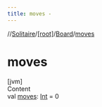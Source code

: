 ```yaml
---
title: moves -
---
```

//[Solitaire](../../index.md)/[[root]](../index.md)/[Board](index.md)/[moves](moves.md)



# moves  
[jvm]  
Content  
val [moves](moves.md): [Int](https://kotlinlang.org/api/latest/jvm/stdlib/kotlin/-int/index.html) = 0  



